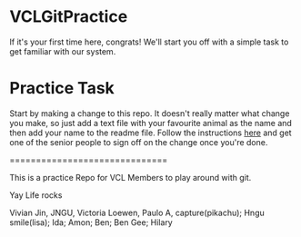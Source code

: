 VCLGitPractice
==============

If it's your first time here, congrats! We'll start you off with a simple task to get familiar with our system.

# Practice Task

Start by making a change to this repo. It doesn't really matter what change you make, so just add a text file with your favourite animal as the name and then add your name to the readme file. Follow the instructions [here](https://github.com/UBC-VCL/VCLFramework/wiki/Git-Instructions) and get one of the senior people to sign off on the change once you're done.

==============================

This is a practice Repo for VCL Members to play around with git.

Yay Life rocks

Vivian Jin,
JNGU,
Victoria Loewen,
Paulo A,
capture(pikachu);
Hngu
smile(lisa);
Ida;
Amon;
Ben;
Ben Gee;
Hilary

